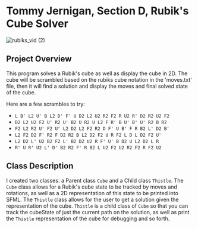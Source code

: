 # Tommy Jernigan, Section D, Rubik's Cube Solver

![rubiks_vid (2)](https://github.com/user-attachments/assets/9bbd4ccc-425c-4d4d-98d8-e24773b53c41)

## Project Overview 
This program solves a Rubik's cube as well as display the cube in 2D. The cube will be scrambled based on the rubiks cube notation in the 'moves.txt' file, then it will find a solution and display the moves and final solved state of the cube.

Here are a few scrambles to try:
- `L B' L2 U' B L2 D' F' U D2 L2 U2 R2 F2 R U2 R' D2 R2 U2 F2`
- `D2 L2 U2 F2 U' R2 U' B2 U R2 U L2 F R' B U' B' U' R2 B R2`
- `F2 L2 R2 U' F2 U' L2 D2 L2 F2 R2 D F' U B' F R B2 L' D2 B'`
- `L2 F2 D2 F' R2 F D2 R2 B L2 D2 F2 U R F2 L D L D2 F2 U'`
- `L2 D2 L' U2 B2 F2 L' B2 D2 U2 R F' U' B D2 U L2 D2 L R`
- `R' U R' U2 L' D' B2 R2 F' R B2 L U2 F2 U2 R2 F2 R F2 U2`

## Class Description
I created two classes: a Parent class `Cube` and a Child class `Thistle`. The `Cube` class allows for a Rubik's cube state to be tracked by moves and rotations, as well as a 2D representation of this state to be printed into SFML. The `Thistle` class allows for the user to get a solution given the representation of the cube. `Thistle` is a child class of `Cube` so that you can track the cubeState of just the current path on the solution, as well as print the `Thistle` representation of the cube for debugging and so forth.

